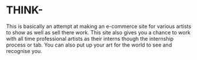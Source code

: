 # THINK-
This is basically an attempt at making an e-commerce site for various artists to show as well as sell there work. This site also gives you a chance to work with all time professional artists as their interns though the internship process or tab. You can also put up your art for the world to see and recognise you.
